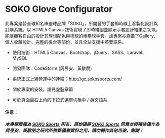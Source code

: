 # SOKO Glove Configurator
此專案是替全球知名棒壘球品牌「SOKO」，所開發的手套即時線上客製化設計與訂購系統。以 HTML5 Canvas
技術實現了即時繪圖並顯示手套設計結果之功能，能讓顧客自由的設計其理想配色與樣貌的棒壘球手套。該專案亦涵蓋了Gallery、個人收藏設計、完整的後台等部份，並且全站支援中英雙語系。

* 使用技術：HTML5 Canvas、Bootstrap、jQuery、SASS、Laravel、MySQL

* 開發團隊：CodeStorm (周昱安、黃駿朋)

* 系統正式上線營運中的連結：http://gc.sokosports.com/

* 關於專案的安裝，請見[安裝](./install.html)章節

* 可於頁面最右上角的下拉式選單切換中 / 英文語系

#### 注意：
##### 本專案版權為 [SOKO Sports](http://sokosports.com) 所有，原始碼經 [SOKO Sports](http://sokosports.com) 同意並授權後僅作為周昱安、黃駿朋之研究所推甄備審資料之用，請勿轉作其他用途，謝謝！
